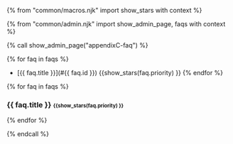 {% from "common/macros.njk" import  show_stars with context %}

{% from "common/admin.njk" import show_admin_page, faqs with context %}

{% call show_admin_page("appendixC-faq") %}
<div id="main">

{% for faq in faqs %}
* [{{ faq.title }}](#{{ faq.id }}) {{show_stars(faq.priority) }}
{% endfor %}

{% for faq in faqs %}
<div id="{{ faq.id }}">

### {{ faq.title }} <small><small>{{show_stars(faq.priority) }}</small></small>

<div class="indented">
<include src="faq-fragment.md#{{ faq.id }}" />
</div>

</div>
{% endfor %}

</div>

{% endcall %}
